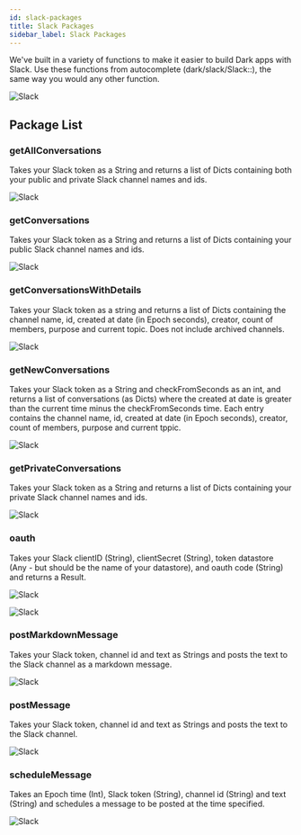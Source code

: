 ```yaml
---
id: slack-packages
title: Slack Packages
sidebar_label: Slack Packages
---
```


We've built in a variety of functions to make it easier to build Dark apps with Slack. Use these functions from autocomplete (dark/slack/Slack::), the same way you would any other function.

![Slack](assets/packages/slackpackage.png)

## Package List

### getAllConversations

Takes your Slack token as a String and returns a list of Dicts containing both your public and private Slack channel names and ids.

![Slack](assets/packages/getAllConversations.png)

### getConversations

Takes your Slack token as a String and returns a list of Dicts containing your public Slack channel names and ids.

![Slack](assets/packages/getConversations.png)

### getConversationsWithDetails

Takes your Slack token as a string and returns a list of Dicts containing the channel name, id, created at date (in Epoch seconds), creator, count of members, purpose and current topic. Does not include archived channels.

![Slack](assets/packages/getConversationsWithDetails.png)

### getNewConversations

Takes your Slack token as a String and checkFromSeconds as an int, and returns a list of conversations (as Dicts) where the created at date is greater than the current time minus the checkFromSeconds time. Each entry contains the channel name, id, created at date (in Epoch seconds), creator, count of members, purpose and current tppic.

![Slack](assets/packages/getNewConversations.png)

### getPrivateConversations

Takes your Slack token as a String and returns a list of Dicts containing your private Slack channel names and ids.

![Slack](assets/packages/getPrivateConversations.png)

### oauth

Takes your Slack clientID (String), clientSecret (String), token datastore (Any - but should be the name of your datastore), and oauth code (String) and returns a Result.

![Slack](assets/packages/oauth.png)

![Slack](assets/packages/oauthexample.png)

### postMarkdownMessage

Takes your Slack token, channel id and text as Strings and posts the text to the Slack channel as a markdown message.

![Slack](assets/packages/postMarkdownMessage.png)

### postMessage

Takes your Slack token, channel id and text as Strings and posts the text to the Slack channel.

![Slack](assets/packages/postMessage.png)

### scheduleMessage

Takes an Epoch time (Int), Slack token (String), channel id (String) and text (String) and schedules a message to be posted at the time specified.

![Slack](assets/packages/scheduleMessage.png)